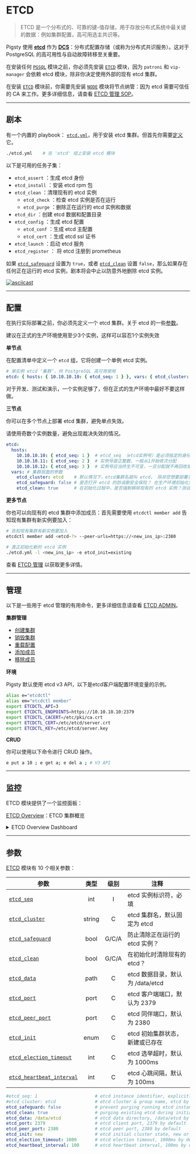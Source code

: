 # ETCD

> ETCD 是一个分布式的、可靠的键-值存储，用于存放分布式系统中最关键的数据：例如集群配置，高可用选主共识等。

Pigsty 使用 [**etcd**](https://etcd.io/) 作为 [**DCS**](https://patroni.readthedocs.io/en/latest/dcs_failsafe_mode.html)：分布式配置存储（或称为分布式共识服务）。这对于 PostgreSQL 的高可用性与自动故障转移至关重要。

在安装任何 [`PGSQL`](PGSQL) 模块之前，你必须先安装 [`ETCD`](ETCD) 模块，因为 `patroni` 和 `vip-manager` 会依赖 etcd 模块，除非你决定使用外部的现有 etcd 集群。

在安装 [`ETCD`](ETCD) 模块前，你需要先安装 [`NODE`](NODE) 模块将节点纳管：因为 etcd 需要可信任的 CA 来工作。更多详细信息，请查看 [ETCD 管理 SOP](ETCD-ADMIN)。


----------------

## 剧本

有一个内置的 playbook： [`etcd.yml`](https://github.com/Vonng/pigsty/blob/master/etcd.yml)，用于安装 etcd 集群。但首先你需要[定义](#配置)它。

```bash
./etcd.yml    # 在 'etcd' 组上安装 etcd 模块
```

以下是可用的任务子集：

- `etcd_assert`  ：生成 etcd 身份
- `etcd_install` ：安装 etcd rpm 包
- `etcd_clean`   ：清理现有的 etcd 实例
  - `etcd_check` ：检查 etcd 实例是否在运行
  - `etcd_purge` ：删除正在运行的 etcd 实例和数据
- `etcd_dir`     ：创建 etcd 数据和配置目录
- `etcd_config`  ：生成 etcd 配置
  - `etcd_conf`  ：生成 etcd 主配置
  - `etcd_cert`  ：生成 etcd ssl 证书
- `etcd_launch`  ：启动 etcd 服务
- `etcd_register` ： 将 etcd 注册到 prometheus

如果 [`etcd_safeguard`](PARAM#etcd_safeguard) 设置为 `true`，或者 [`etcd_clean`](PARAM#etcd_clean) 设置 `false`，那么如果存在任何正在运行的 etcd 实例，剧本将会中止以防意外地删除 etcd 实例。

[![asciicast](https://asciinema.org/a/566414.svg)](https://asciinema.org/a/566414)



----------------

## 配置

在执行实际部署之前，你必须先定义一个 etcd 集群。关于 etcd 的一些[参数](#参数)。

建议在正式的生产环境使用至少3个实例，这样可以容忍1个实例失效

**单节点**

在配置清单中定义一个 `etcd` 组，它将创建一个单例 etcd 实例。

```yaml
# 单实例 etcd ‘集群’，供 PostgreSQL 高可用使用
etcd: { hosts: { 10.10.10.10: { etcd_seq: 1 } }, vars: { etcd_cluster: etcd } }
```

对于开发、测试和演示，一个实例足够了，但在正式的生产环境中最好不要这样做。


**三节点**

你可以在多个节点上部署 etcd 集群，避免单点失效。

请使用奇数个实例数量，避免出现裁决失效的情况。


```yaml
etcd: 
  hosts:
    10.10.10.10: { etcd_seq: 1 }  # etcd_seq （etcd实例号）是必须指定的身份参数
    10.10.10.11: { etcd_seq: 2 }  # 实例号是正整数，一般从1开始依次分配
    10.10.10.12: { etcd_seq: 3 }  # 实例号应当终生不可变，一旦分配就不再回收使用。
  vars: # 集群层面的参数
    etcd_cluster: etcd    # 默认情况下，etcd集群名就叫 etcd， 除非您想要部署多套 etcd 集群，否则不要改这个名字
    etcd_safeguard: false # 是否打开 etcd 的防误删安全保险？ 在生产环境初始化完成后，可以考虑打开这个选项，避免误删。
    etcd_clean: true      # 在初始化过程中，是否强制移除现有的 etcd 实例？测试的时候可以打开，这样剧本就是真正幂等的。
```

**更多节点**

你也可以向现有的 etcd 集群中添加成员：首先需要使用 `etcdctl member add` 告知现有集群有新实例要加入：

```bash
# 告知现有集群有新实例要加入
etcdctl member add <etcd-?> --peer-urls=https://<new_ins_ip>:2380

# 真正初始化新的 etcd 实例
./etcd.yml -l <new_ins_ip> -e etcd_init=existing
```

查看 [ETCD 管理](ETCD-ADMIN) 以获取更多详情。



----------------

## 管理

以下是一些用于 etcd 管理的有用命令，更多详细信息请查看 [ETCD ADMIN](ETCD-ADMIN)。

**集群管理**

- [创建集群](etcd-admin#创建集群)
- [销毁集群](etcd-admin#销毁集群)
- [重载配置](etcd-admin#重载配置)
- [添加成员](etcd-admin#添加成员)
- [移除成员](etcd-admin#移除成员)


**环境**

Pigsty 默认使用 etcd v3 API，以下是etcd客户端配置环境变量的示例。

```bash
alias e="etcdctl"
alias em="etcdctl member"
export ETCDCTL_API=3
export ETCDCTL_ENDPOINTS=https://10.10.10.10:2379
export ETCDCTL_CACERT=/etc/pki/ca.crt
export ETCDCTL_CERT=/etc/etcd/server.crt
export ETCDCTL_KEY=/etc/etcd/server.key
```

**CRUD**

你可以使用以下命令进行 CRUD 操作。

```bash
e put a 10 ; e get a; e del a ; # V3 API
```


----------------

## 监控

ETCD 模块提供了一个监控面板：

[ETCD Overview](https://demo.pigsty.cc/d/etcd-overview)：ETCD 集群概览

<details><summary>ETCD Overview Dashboard</summary>

这个监控面板提供了关于 ETCD 状态的关键信息：最值得关注的是 ETCD Aliveness，它显示了 ETCD 集群整体的服务状态。

红色的条带标识着实例不可用的时间段，而底下蓝灰色的条带标识着整个集群处于不可用的时间段。

[![etcd-overview](https://github.com/Vonng/pigsty/assets/8587410/3f268146-9242-42e7-b78f-b5b676155f3f)](https://demo.pigsty.cc/d/etcd-overview)

</details>



----------------

## 参数

[ETCD](PARAM#etcd) 模块有 10 个相关参数：

| 参数                                                                                 |   类型   |  级别   | 注释                       |
|------------------------------------------------------------------------------------|:------:|:-----:|--------------------------|
| [`etcd_seq`](https://chat.openai.com/PARAM#etcd_seq)                               |  int   |   I   | etcd 实例标识符，必填            |
| [`etcd_cluster`](https://chat.openai.com/PARAM#etcd_cluster)                       | string |   C   | etcd 集群名，默认固定为 etcd      |
| [`etcd_safeguard`](https://chat.openai.com/PARAM#etcd_safeguard)                   |  bool  | G/C/A | 防止清除正在运行的 etcd 实例？       |
| [`etcd_clean`](https://chat.openai.com/PARAM#etcd_clean)                           |  bool  | G/C/A | 在初始化时清除现有的 etcd？         |
| [`etcd_data`](https://chat.openai.com/PARAM#etcd_data)                             |  path  |   C   | etcd 数据目录，默认为 /data/etcd |
| [`etcd_port`](https://chat.openai.com/PARAM#etcd_port)                             |  port  |   C   | etcd 客户端端口，默认为 2379      |
| [`etcd_peer_port`](https://chat.openai.com/PARAM#etcd_peer_port)                   |  port  |   C   | etcd 同伴端口，默认为 2380       |
| [`etcd_init`](https://chat.openai.com/PARAM#etcd_init)                             |  enum  |   C   | etcd 初始集群状态，新建或已存在       |
| [`etcd_election_timeout`](https://chat.openai.com/PARAM#etcd_election_timeout)     |  int   |   C   | etcd 选举超时，默认为 1000ms     |
| [`etcd_heartbeat_interval`](https://chat.openai.com/PARAM#etcd_heartbeat_interval) |  int   |   C   | etcd 心跳间隔，默认为 100ms      |

```yaml
#etcd_seq: 1                      # etcd instance identifier, explicitly required
#etcd_cluster: etcd               # etcd cluster & group name, etcd by default
etcd_safeguard: false             # prevent purging running etcd instance?
etcd_clean: true                  # purging existing etcd during initialization?
etcd_data: /data/etcd             # etcd data directory, /data/etcd by default
etcd_port: 2379                   # etcd client port, 2379 by default
etcd_peer_port: 2380              # etcd peer port, 2380 by default
etcd_init: new                    # etcd initial cluster state, new or existing
etcd_election_timeout: 1000       # etcd election timeout, 1000ms by default
etcd_heartbeat_interval: 100      # etcd heartbeat interval, 100ms by default
```
